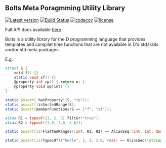 ## Bolts Meta Poragmming Utility Library

[![Latest version](https://img.shields.io/dub/v/bolts.svg)](http://code.dlang.org/packages/bolts) [![Build Status](https://travis-ci.org/aliak00/bolts.svg?branch=master)](https://travis-ci.org/aliak00/bolts) [![codecov](https://codecov.io/gh/aliak00/bolts/branch/master/graph/badge.svg)](https://codecov.io/gh/aliak00/bolts) [![license](https://img.shields.io/github/license/aliak00/bolts.svg)](https://github.com/aliak00/bolts/blob/master/LICENSE)

Full API docs available [here](https://aliak00.github.io/bolts/)

Bolts is a utility library for the D programming language that provides templates and compilet time functions that are not available in D's std.traits and/or std.meta packages.

E.g.
```d
struct S {
    void f() {}
    static void sf() {}
    @property int rp() { return m; }
    @property void wp(int) {}
}

static assert( hasProperty!(S, "rp"));
static assert(!isSortedRange!S);
static assert(memberFunctions!S == ["f", "sf"]);

alias R1 = typeof([1, 2, 3].filter!"true");
alias R2 = typeof([1.0, 2.0, 3.0]);

static assert(is(FlattenRanges!(int, R1, R2) == AliasSeq!(int, int, double)));

static assert(is(TypesOf!("hello", 1, 2, 3.0, real) == AliasSeq!(string, int, int, double, real)));
```
